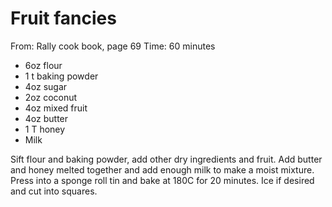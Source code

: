 # Fruit fancies
From: Rally cook book, page 69
Time: 60 minutes

* 6oz flour
* 1 t baking powder
* 4oz sugar
* 2oz coconut
* 4oz mixed fruit
* 4oz butter
* 1 T honey
* Milk

Sift flour and baking powder, add other dry ingredients and fruit.  Add butter and honey melted together and add enough milk to make a moist mixture.  Press into a sponge roll tin and bake at 180C for 20 minutes.  Ice if desired and cut into squares.

